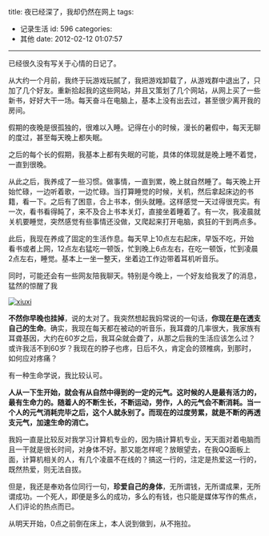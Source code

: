 title: 夜已经深了，我却仍然在网上
tags:
  - 记录生活
id: 596
categories:
  - 其他
date: 2012-02-12 01:07:57
---

已经很久没有写关于心情的日记了。

从大约一个月前，我终于玩游戏玩腻了，我把游戏卸载了，从游戏群中退出了，只加了几个好友。重新拾起我的这些网站，并且又策划了几个网站，从网上买了一些新书，好好大干一场。每天奋斗在电脑上，基本上没有出去过，甚至很少离开我的房间。

假期的夜晚是很孤独的，很难以入睡。记得在小的时候，漫长的暑假中，每天无聊的度过，甚至每天晚上都失眠。

之后的每个长的假期，我基本上都有失眠的可能，具体的体现就是晚上睡不着觉，一直到很晚。

从此之后，我养成了一些习惯。做事情，一直到累，晚上就自然睡了。每天晚上开始忙碌，一边听着歌，一边忙碌。当打算睡觉的时候，关机，然后拿起床边的书籍，看一下。之后有了困意，合上书本，倒头就睡。这样感觉一天过得很充实。有一次，看书看得盹了，来不及合上书本关灯，直接坐着睡着了。有一次，我凌晨就关机要睡觉，突然感觉有些事情还没做，又爬起来打开电脑，疯狂的干到两点多。

此后，我现在养成了固定的生活作息。每天早上10点左右起床，早饭不吃，开始看书或者上网，12点左右猛吃一顿饭，忙到晚上6点左右，在吃一顿饭，忙到凌晨2点左右，睡觉。基本上一坐一整天，坐着边工作边带着耳机听音乐。

同时，可能还会有一些网友陪我聊天。特别是今晚上，一个好友给我发了的消息，猛然的惊醒了我

[![](http://yujiangshui.com/qianxingzhem.com/wp-content/uploads/2012/02/xiuxi1.png "xiuxi")](http://yujiangshui.com/qianxingzhem.com/wp-content/uploads/2012/02/xiuxi1.png)

**不然你早晚也挂掉**，说的太对了。我突然想起我妈常说的一句话，**你现在是在透支自己的生命**。确实，我现在每天都在被动的听音乐，我耳聋的几率很大，我家族有耳聋基因，大约在60岁之后，我耳朵就会聋了，从那之后我的生活应该怎么过？或许我活不到60岁？我现在的脖子也疼，日后不久，肯定会的颈椎病，到那时，如何应对疼痛？

有一种生命学说，我比较认可。

**人从一下生开始，就会有从自然中得到的一定的元气。这时候的人是最有活力的，最有生命力的。随着人的不断生长，不断运动，劳作，人的元气会不断消耗。当一个人的元气消耗完毕之后，这个人就永别了。而现在的过度劳累，就是不断的再透支元气，加速生命的消亡。**

我妈一直是比较反对我学习计算机专业的，因为搞计算机专业，天天面对着电脑而且一干就是很长时间，对身体不好。那又能怎样呢？放眼望去，在我QQ面板上面，计算机相关的人，有几个凌晨不在线的？搞这一行的，注定是热爱这一行的，既然热爱，则无法自拔。

但是，我还是奉劝各位同行一句，**珍爱自己的身体**，无所谓钱，无所谓成果，无所谓成功。一个死人，即便是多么的成功，多么的有钱，也只能是媒体写作的焦点，人们评论的热点而已。

从明天开始，0点之前倒在床上，本人说到做到，从不拖拉。

&nbsp;

&nbsp;

&nbsp;